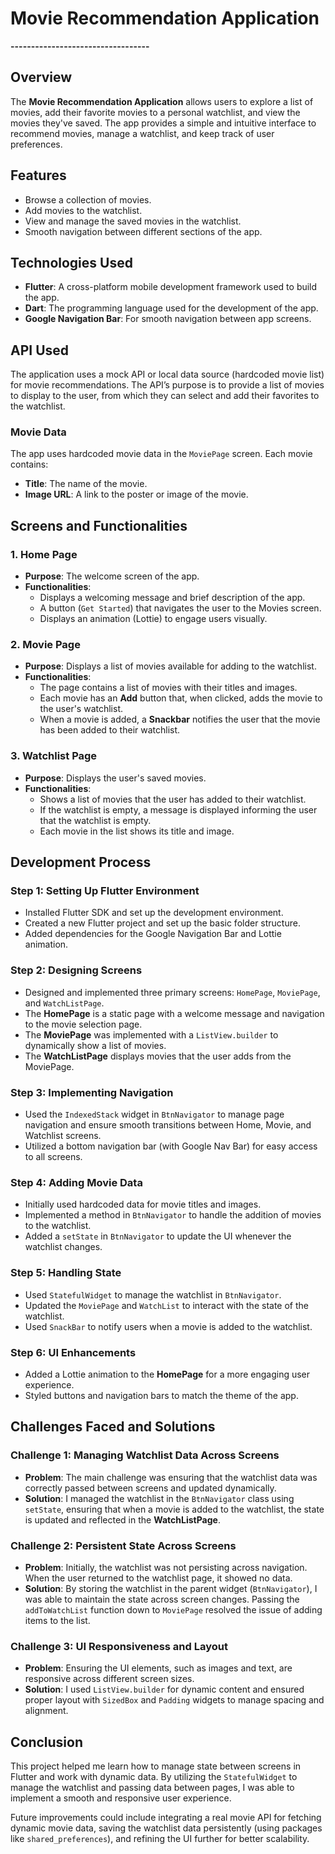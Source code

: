 # Movie Recommendation Application

**----------------------------------**

## Overview
The **Movie Recommendation Application** allows users to explore a list of movies, add their favorite movies to a personal watchlist, and view the movies they've saved. The app provides a simple and intuitive interface to recommend movies, manage a watchlist, and keep track of user preferences.

## Features
- Browse a collection of movies.
- Add movies to the watchlist.
- View and manage the saved movies in the watchlist.
- Smooth navigation between different sections of the app.

## Technologies Used
- **Flutter**: A cross-platform mobile development framework used to build the app.
- **Dart**: The programming language used for the development of the app.
- **Google Navigation Bar**: For smooth navigation between app screens.

## API Used
The application uses a mock API or local data source (hardcoded movie list) for movie recommendations. The API’s purpose is to provide a list of movies to display to the user, from which they can select and add their favorites to the watchlist.

### Movie Data
The app uses hardcoded movie data in the `MoviePage` screen. Each movie contains:
- **Title**: The name of the movie.
- **Image URL**: A link to the poster or image of the movie.

## Screens and Functionalities

### 1. **Home Page**
- **Purpose**: The welcome screen of the app.
- **Functionalities**:
  - Displays a welcoming message and brief description of the app.
  - A button (`Get Started`) that navigates the user to the Movies screen.
  - Displays an animation (Lottie) to engage users visually.
  
### 2. **Movie Page**
- **Purpose**: Displays a list of movies available for adding to the watchlist.
- **Functionalities**:
  - The page contains a list of movies with their titles and images.
  - Each movie has an **Add** button that, when clicked, adds the movie to the user's watchlist.
  - When a movie is added, a **Snackbar** notifies the user that the movie has been added to their watchlist.

### 3. **Watchlist Page**
- **Purpose**: Displays the user's saved movies.
- **Functionalities**:
  - Shows a list of movies that the user has added to their watchlist.
  - If the watchlist is empty, a message is displayed informing the user that the watchlist is empty.
  - Each movie in the list shows its title and image.

## Development Process

### Step 1: Setting Up Flutter Environment
- Installed Flutter SDK and set up the development environment.
- Created a new Flutter project and set up the basic folder structure.
- Added dependencies for the Google Navigation Bar and Lottie animation.

### Step 2: Designing Screens
- Designed and implemented three primary screens: `HomePage`, `MoviePage`, and `WatchListPage`.
- The **HomePage** is a static page with a welcome message and navigation to the movie selection page.
- The **MoviePage** was implemented with a `ListView.builder` to dynamically show a list of movies.
- The **WatchListPage** displays movies that the user adds from the MoviePage.

### Step 3: Implementing Navigation
- Used the `IndexedStack` widget in `BtnNavigator` to manage page navigation and ensure smooth transitions between Home, Movie, and Watchlist screens.
- Utilized a bottom navigation bar (with Google Nav Bar) for easy access to all screens.

### Step 4: Adding Movie Data
- Initially used hardcoded data for movie titles and images.
- Implemented a method in `BtnNavigator` to handle the addition of movies to the watchlist.
- Added a `setState` in `BtnNavigator` to update the UI whenever the watchlist changes.

### Step 5: Handling State
- Used `StatefulWidget` to manage the watchlist in `BtnNavigator`.
- Updated the `MoviePage` and `WatchList` to interact with the state of the watchlist.
- Used `SnackBar` to notify users when a movie is added to the watchlist.

### Step 6: UI Enhancements
- Added a Lottie animation to the **HomePage** for a more engaging user experience.
- Styled buttons and navigation bars to match the theme of the app.

## Challenges Faced and Solutions

### Challenge 1: Managing Watchlist Data Across Screens
- **Problem**: The main challenge was ensuring that the watchlist data was correctly passed between screens and updated dynamically.
- **Solution**: I managed the watchlist in the `BtnNavigator` class using `setState`, ensuring that when a movie is added to the watchlist, the state is updated and reflected in the **WatchListPage**.

### Challenge 2: Persistent State Across Screens
- **Problem**: Initially, the watchlist was not persisting across navigation. When the user returned to the watchlist page, it showed no data.
- **Solution**: By storing the watchlist in the parent widget (`BtnNavigator`), I was able to maintain the state across screen changes. Passing the `addToWatchList` function down to `MoviePage` resolved the issue of adding items to the list.

### Challenge 3: UI Responsiveness and Layout
- **Problem**: Ensuring the UI elements, such as images and text, are responsive across different screen sizes.
- **Solution**: I used `ListView.builder` for dynamic content and ensured proper layout with `SizedBox` and `Padding` widgets to manage spacing and alignment.

## Conclusion

This project helped me learn how to manage state between screens in Flutter and work with dynamic data. By utilizing the `StatefulWidget` to manage the watchlist and passing data between pages, I was able to implement a smooth and responsive user experience.

Future improvements could include integrating a real movie API for fetching dynamic movie data, saving the watchlist data persistently (using packages like `shared_preferences`), and refining the UI further for better scalability.
